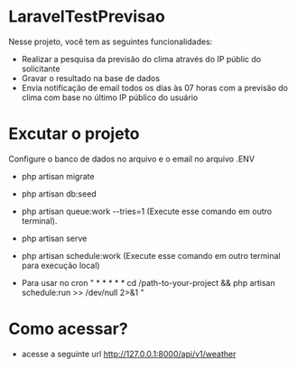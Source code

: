 # LaravelTestPrevisao
 Nesse projeto, você tem as seguintes funcionalidades:
 * Realizar a pesquisa da previsão do clima através do IP públic do solicitante
 * Gravar o resultado na base de dados
 * Envia notificação de email todos os dias às 07 horas com a previsão do clima com base no último IP público do usuário
 
# Excutar o projeto
Configure o banco de dados no arquivo e o email no arquivo .ENV
* php artisan migrate
* php artisan db:seed
* php artisan queue:work --tries=1 (Execute esse comando em outro terminal).
* php artisan serve

* php artisan schedule:work (Execute esse comando em outro terminal para execução local)
* Para usar no cron " * * * * * cd /path-to-your-project && php artisan schedule:run >> /dev/null 2>&1 "

# Como acessar?
* acesse a seguinte url http://127.0.0.1:8000/api/v1/weather
